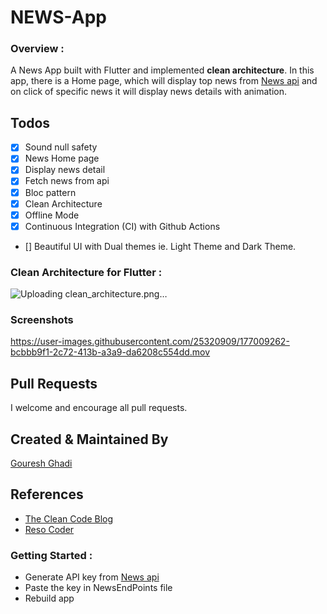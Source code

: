 # NEWS-App 

### Overview :
A News App built with Flutter and implemented **clean architecture**. In this app, there is a Home page, which will display top news from <a href="https://newsapi.org/">News api</a> and on click of specific news it will display news details with animation.


## Todos
- [x] Sound null safety
- [x] News Home page
- [x] Display news detail
- [x] Fetch news from api
- [x] Bloc pattern
- [x] Clean Architecture
- [x] Offline Mode
- [x] Continuous Integration (CI) with Github Actions
- [] Beautiful UI with Dual themes ie. Light Theme and Dark Theme.

### Clean Architecture for Flutter : 

![Uploading clean_architecture.png…]()

### Screenshots

https://user-images.githubusercontent.com/25320909/177009262-bcbbb9f1-2c72-413b-a3a9-da6208c554dd.mov


## Pull Requests
I welcome and encourage all pull requests.

## Created & Maintained By
[Gouresh Ghadi](https://github.com/G0uresh) 

## References
* [The Clean Code Blog](https://blog.cleancoder.com/uncle-bob/2012/08/13/the-clean-architecture.html)
* [Reso Coder](https://resocoder.com/2019/08/27/flutter-tdd-clean-architecture-course-1-explanation-project-structure/)


### Getting Started :
 * Generate API key from <a href="https://newsapi.org/">News api</a>
 * Paste the key in NewsEndPoints file
 * Rebuild app
